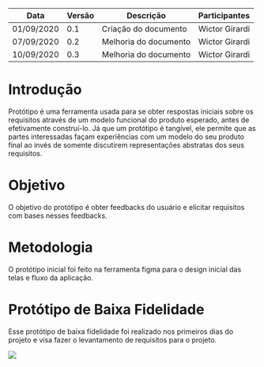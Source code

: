 | Data       | Versão | Descrição             | Participantes  |
| ---------- | ------ | --------------------- | -------------- |
| 01/09/2020 | 0.1    | Criação do documento  | Wictor Girardi |
| 07/09/2020 | 0.2    | Melhoria do documento | Wictor Girardi |
| 10/09/2020 | 0.3    | Melhoria do documento | Wictor Girardi |

# Introdução

Protótipo é uma ferramenta usada para se obter respostas iniciais sobre os requisitos através de um modelo funcional do produto esperado, antes de efetivamente construí-lo. Já que um protótipo é tangível, ele permite que as partes interessadas façam experiências com um modelo do seu produto final ao invés de somente discutirem representações abstratas dos seus requisitos.

# Objetivo

O objetivo do protótipo é obter feedbacks do usuário e elicitar requisitos com bases nesses feedbacks.

# Metodologia

O protótipo inicial foi feito na ferramenta figma para o design inicial das telas e fluxo da aplicação.

# Protótipo de Baixa Fidelidade

Esse protótipo de baixa fidelidade foi realizado nos primeiros dias do projeto e visa fazer o levantamento de requisitos para o projeto.

<img src='./Protótipodebaixafidelidade.png'>
